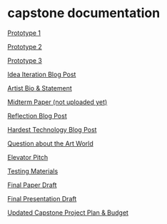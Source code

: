 # capstone documentation

[Prototype 1](https://github.com/mlk525/capstone/blob/main/Proto1.md)

[Prototype 2](https://github.com/mlk525/capstone/blob/main/Proto2.md)

[Prototype 3](https://github.com/mlk525/capstone/blob/main/Proto3.md)

[Idea Iteration Blog Post](https://github.com/mlk525/capstone/blob/main/Proto4.md)

[Artist Bio & Statement](https://docs.google.com/document/d/15cpMYIInsthRpiUYgw6PuaYWV_Sy0xLNyKkoMBvNe_0/edit?usp=sharing)

[Midterm Paper (not uploaded yet)]()

[Reflection Blog Post](https://github.com/mlk525/capstone/blob/main/ReflectionPost.md)

[Hardest Technology Blog Post](https://github.com/mlk525/capstone/blob/main/HardestTech.md)

[Question about the Art World](https://github.com/mlk525/capstone/blob/main/ArtWorldQ.md)

[Elevator Pitch](https://github.com/mlk525/capstone/blob/main/ElevatorPitch.md)

[Testing Materials](https://github.com/mlk525/capstone/blob/main/MaterialTest.md)

[Final Paper Draft](https://docs.google.com/document/d/1fQaYno_v_X7U24M8vgjS3btDFSGZhOUj6ZcwpgPI2KE/edit?usp=sharing)

[Final Presentation Draft]()

[Updated Capstone Project Plan & Budget](https://docs.google.com/spreadsheets/d/1kiOwU35uT_x77PDfoo0KjziMwBvWNyMwyvc3jpEg76I/edit?usp=sharing)
